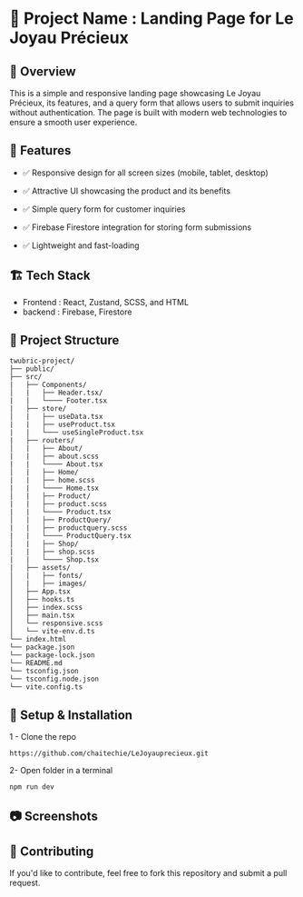 # 📌 Project Name : Landing Page for  Le Joyau Précieux

## 🌟 Overview
This is a simple and responsive landing page showcasing Le Joyau Précieux, its features, and a query form that allows users to submit inquiries without authentication. The page is built with modern web technologies to ensure a smooth user experience.

## 🎯 Features
- ✅ Responsive design for all screen sizes (mobile, tablet, desktop)

- ✅ Attractive UI showcasing the product and its benefits

- ✅ Simple query form for customer inquiries
- ✅ Firebase Firestore integration for storing form submissions

- ✅ Lightweight and fast-loading

<!-- ## 🚀 Live Demo
# ("https:")[LiveDemo] -->

## 🏗 Tech Stack
- Frontend : React, Zustand, SCSS, and HTML
- backend : Firebase, Firestore

## 📂 Project Structure
```
twubric-project/
├── public/
├── src/
|   ├── Components/
│   |   ├── Header.tsx/
|   |   └──── Footer.tsx
|   ├── store/
│   |   ├── useData.tsx
|   |   ├── useProduct.tsx
|   |   └─── useSingleProduct.tsx
|   ├── routers/
│   |   ├── About/
|   |   ├── about.scss
|   |   └──── About.tsx
│   |   ├── Home/
|   |   ├── home.scss
|   |   └──── Home.tsx
│   |   ├── Product/
|   |   ├── product.scss
|   |   └──── Product.tsx
│   |   ├── ProductQuery/
|   |   ├── productquery.scss
|   |   └──── ProductQuery.tsx
│   |   ├── Shop/
|   |   ├── shop.scss
|   |   └──── Shop.tsx
|   ├── assets/
│   |   ├── fonts/
│   |   ├── images/
│   ├── App.tsx
│   ├── hooks.ts
│   ├── index.scss
│   ├── main.tsx
│   └── responsive.scss
│   └── vite-env.d.ts
└── index.html
└── package.json
└── package-lock.json
└── README.md
└── tsconfig.json
└── tsconfig.node.json
└── vite.config.ts

```
## 🔧 Setup & Installation
1 - Clone the repo 
```
https://github.com/chaitechie/LeJoyauprecieux.git
```

2- Open folder in a terminal 
```
npm run dev
```

## 📷 Screenshots




## 🤝 Contributing
If you'd like to contribute, feel free to fork this repository and submit a pull request.